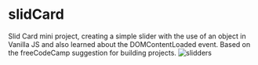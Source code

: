 # slidCard
Slid Card mini project, creating a simple slider with the use of an object in Vanilla JS and also learned about the DOMContentLoaded event.
Based on the freeCodeCamp suggestion for building projects. 
![slidders](https://user-images.githubusercontent.com/77589159/173925343-3f8dbd63-c7e2-4bff-8f7c-bd7a8c769961.gif)
